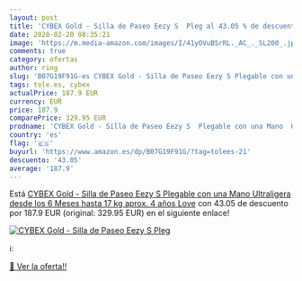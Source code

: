 ```yaml
---
layout: post
title: 'CYBEX Gold - Silla de Paseo Eezy S  Pleg al 43.05 % de descuento'
date: 2020-02-20 08:35:21
image: 'https://m.media-amazon.com/images/I/41yOVuBSrRL._AC_._SL200_.jpg'
comments: true
category: ofertas
author: ring
slug: 'B07G19F91G-es CYBEX Gold - Silla de Paseo Eezy S Plegable con una Mano...'
tags: tole.es, cybex
actualPrice: 187.9 EUR
currency: EUR
price: 187.9
comparePrice: 329.95 EUR
prodname: 'CYBEX Gold - Silla de Paseo Eezy S  Plegable con una Mano  Ultraligera  desde los 6 Meses hasta 17 kg  aprox. 4 años   Love'
country: 'es'
flag: '🇪🇸'
buyurl: 'https://www.amazon.es/dp/B07G19F91G/?tag=tolees-21'
descuento: '43.05'
average: '187.9'
---
```


Está [CYBEX Gold - Silla de Paseo Eezy S  Plegable con una Mano  Ultraligera  desde los 6 Meses hasta 17 kg  aprox. 4 años   Love](https://www.amazon.es/dp/B07G19F91G/?tag=tolees-21) con 43.05 de descuento por 187.9 EUR (original: 329.95 EUR) en el siguiente enlace!

[![CYBEX Gold - Silla de Paseo Eezy S  Pleg](https://m.media-amazon.com/images/I/41yOVuBSrRL._AC_._SL200_.jpg)](https://www.amazon.es/dp/B07G19F91G/?tag=tolees-21)

ℹ️:


[🛒 Ver la oferta!!](https://www.amazon.es/dp/B07G19F91G/?tag=tolees-21)

